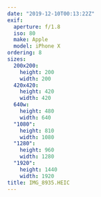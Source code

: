 ```yaml
---
date: "2019-12-10T00:13:22Z"
exif:
  aperture: f/1.8
  iso: 80
  make: Apple
  model: iPhone X
ordering: 8
sizes:
  200x200:
    height: 200
    width: 200
  420x420:
    height: 420
    width: 420
  640w:
    height: 480
    width: 640
  "1080":
    height: 810
    width: 1080
  "1280":
    height: 960
    width: 1280
  "1920":
    height: 1440
    width: 1920
title: IMG_8935.HEIC
---
```

